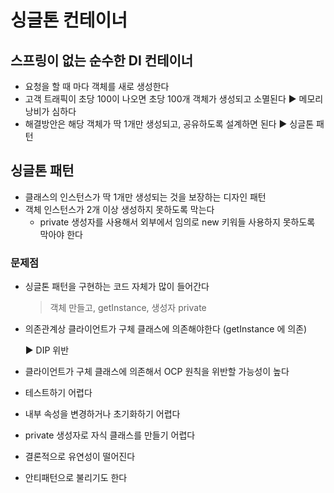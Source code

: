 # 싱글톤 컨테이너



## 스프링이 없는 순수한 DI 컨테이너

- 요청을 할 때 마다 객체를 새로 생성한다
- 고객 트래픽이 초당 100이 나오면 초당 100개 객체가 생성되고 소멸된다
  ► 메모리 낭비가 심하다
- 해결방안은 해당 객체가 딱 1개만 생성되고, 공유하도록 설계하면 된다
  ► 싱글톤 패턴



## 싱글톤 패턴

- 클래스의 인스턴스가 딱 1개만 생성되는 것을 보장하는 디자인 패턴
- 객체 인스턴스가 2개 이상 생성하지 못하도록 막는다
  - private 생성자를 사용해서 외부에서 임의로 new 키워들 사용하지 못하도록 막아야 한다



### 문제점

- 싱글톤 패턴을 구현하는 코드 자체가 많이 들어간다

  > 객체 만들고,  getInstance, 생성자 private 

- 의존관계상 클라이언트가 구체 클래스에 의존해야한다 (getInstance 에 의존)

  ► DIP 위반

- 클라이언트가 구체 클래스에 의존해서 OCP 원칙을 위반할 가능성이 높다

- 테스트하기 어렵다

- 내부 속성을 변경하거나 초기화하기 어렵다

- private 생성자로 자식 클래스를 만들기 어렵다

- 결론적으로 유연성이 떨어진다

- 안티패턴으로 불리기도 한다